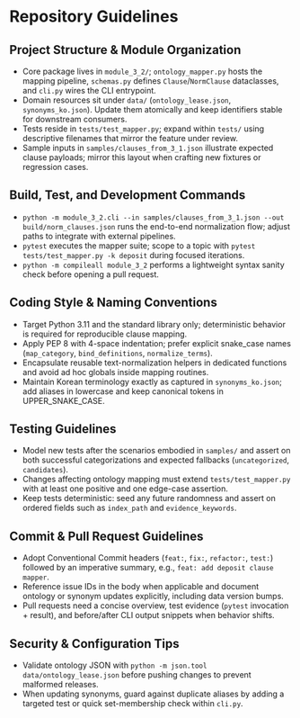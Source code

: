 ﻿# Repository Guidelines

## Project Structure & Module Organization
- Core package lives in `module_3_2/`; `ontology_mapper.py` hosts the mapping pipeline, `schemas.py` defines `Clause`/`NormClause` dataclasses, and `cli.py` wires the CLI entrypoint.
- Domain resources sit under `data/` (`ontology_lease.json`, `synonyms_ko.json`). Update them atomically and keep identifiers stable for downstream consumers.
- Tests reside in `tests/test_mapper.py`; expand within `tests/` using descriptive filenames that mirror the feature under review.
- Sample inputs in `samples/clauses_from_3_1.json` illustrate expected clause payloads; mirror this layout when crafting new fixtures or regression cases.

## Build, Test, and Development Commands
- `python -m module_3_2.cli --in samples/clauses_from_3_1.json --out build/norm_clauses.json` runs the end-to-end normalization flow; adjust paths to integrate with external pipelines.
- `pytest` executes the mapper suite; scope to a topic with `pytest tests/test_mapper.py -k deposit` during focused iterations.
- `python -m compileall module_3_2` performs a lightweight syntax sanity check before opening a pull request.

## Coding Style & Naming Conventions
- Target Python 3.11 and the standard library only; deterministic behavior is required for reproducible clause mapping.
- Apply PEP 8 with 4-space indentation; prefer explicit snake_case names (`map_category`, `bind_definitions`, `normalize_terms`).
- Encapsulate reusable text-normalization helpers in dedicated functions and avoid ad hoc globals inside mapping routines.
- Maintain Korean terminology exactly as captured in `synonyms_ko.json`; add aliases in lowercase and keep canonical tokens in UPPER_SNAKE_CASE.

## Testing Guidelines
- Model new tests after the scenarios embodied in `samples/` and assert on both successful categorizations and expected fallbacks (`uncategorized`, `candidates`).
- Changes affecting ontology mapping must extend `tests/test_mapper.py` with at least one positive and one edge-case assertion.
- Keep tests deterministic: seed any future randomness and assert on ordered fields such as `index_path` and `evidence_keywords`.

## Commit & Pull Request Guidelines
- Adopt Conventional Commit headers (`feat:`, `fix:`, `refactor:`, `test:`) followed by an imperative summary, e.g., `feat: add deposit clause mapper`.
- Reference issue IDs in the body when applicable and document ontology or synonym updates explicitly, including data version bumps.
- Pull requests need a concise overview, test evidence (`pytest` invocation + result), and before/after CLI output snippets when behavior shifts.

## Security & Configuration Tips
- Validate ontology JSON with `python -m json.tool data/ontology_lease.json` before pushing changes to prevent malformed releases.
- When updating synonyms, guard against duplicate aliases by adding a targeted test or quick set-membership check within `cli.py`.

